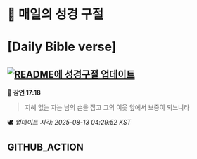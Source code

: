 # 🙏 매일의 성경 구절
# [Daily Bible verse]
## [![README에 성경구절 업데이트](https://github.com/DONGSUKA/first_test/actions/workflows/update-readme-bible.yml/badge.svg)](https://github.com/DONGSUKA/first_test/actions/workflows/update-readme-bible.yml)
<!-- START_BIBLE_VERSE -->
📖 **잠언 17:18**
> 지혜 없는 자는 남의 손을 잡고 그의 이웃 앞에서 보증이 되느니라

🕊️ _업데이트 시각: 2025-08-13 04:29:52 KST_
  <!-- END_BIBLE_VERSE -->
## GITHUB_ACTION
